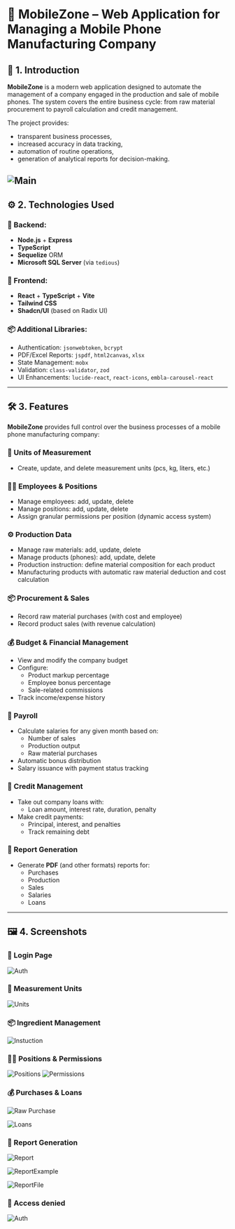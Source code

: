 # 📱 MobileZone – Web Application for Managing a Mobile Phone Manufacturing Company

## 📌 1. Introduction

**MobileZone** is a modern web application designed to automate the management of a company engaged in the production and sale of mobile phones. The system covers the entire business cycle: from raw material procurement to payroll calculation and credit management.

The project provides:
- transparent business processes,
- increased accuracy in data tracking,
- automation of routine operations,
- generation of analytical reports for decision-making.

  
![Main](./images/main.png)
---

## ⚙️ 2. Technologies Used

### 🧩 Backend:
- **Node.js** + **Express**
- **TypeScript**
- **Sequelize** ORM
- **Microsoft SQL Server** (via `tedious`)

### 🎨 Frontend:
- **React** + **TypeScript** + **Vite**
- **Tailwind CSS**
- **Shadcn/UI** (based on Radix UI)

### 📦 Additional Libraries:
- Authentication: `jsonwebtoken`, `bcrypt`
- PDF/Excel Reports: `jspdf`, `html2canvas`, `xlsx`
- State Management: `mobx`
- Validation: `class-validator`, `zod`
- UI Enhancements: `lucide-react`, `react-icons`, `embla-carousel-react`

---

## 🛠 3. Features

**MobileZone** provides full control over the business processes of a mobile phone manufacturing company:

### 📏 Units of Measurement
- Create, update, and delete measurement units (pcs, kg, liters, etc.)

### 👨‍💼 Employees & Positions
- Manage employees: add, update, delete
- Manage positions: add, update, delete
- Assign granular permissions per position (dynamic access system)

### ⚙️ Production Data
- Manage raw materials: add, update, delete
- Manage products (phones): add, update, delete
- Production instruction: define material composition for each product
- Manufacturing products with automatic raw material deduction and cost calculation

### 📦 Procurement & Sales
- Record raw material purchases (with cost and employee)
- Record product sales (with revenue calculation)

### 💰 Budget & Financial Management
- View and modify the company budget
- Configure:
  - Product markup percentage
  - Employee bonus percentage
  - Sale-related commissions
- Track income/expense history

### 🧾 Payroll
- Calculate salaries for any given month based on:
  - Number of sales
  - Production output
  - Raw material purchases
- Automatic bonus distribution
- Salary issuance with payment status tracking

### 🏦 Credit Management
- Take out company loans with:
  - Loan amount, interest rate, duration, penalty
- Make credit payments:
  - Principal, interest, and penalties
  - Track remaining debt

### 📑 Report Generation
- Generate **PDF** (and other formats) reports for:
  - Purchases
  - Production
  - Sales
  - Salaries
  - Loans

---

## 🖼 4. Screenshots

### 🔐 Login Page
![Auth](./images/main.png)



### 📏 Measurement Units
![Units](./images/unit.png)


### 📦 Ingredient Management

![Instuction](./images/instruction.png)



### 👨‍💼 Positions & Permissions
![Positions](./images/position.png)
![Permissions](./images/permission.png)

### 💰 Purchases & Loans
![Raw Purchase](./images/procurement.png)

![Loans](./images/loanPayment.png)

### 📑 Report Generation
![Report](./images/report.png)

![ReportExample](./images/exampleReport.png)

![ReportFile](./images/fileReport.png)


### 🔐 Access denied
![Auth](./images/accessDenied.png)


